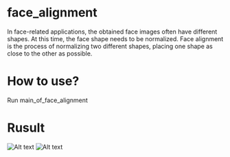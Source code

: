 # face_alignment
In face-related applications, the obtained face images often have different shapes. At this time, the face shape needs to be normalized. Face alignment is the process of normalizing two different shapes, placing one shape as close to the other as possible.


# How to use?

Run main_of_face_alignment


# Rusult

![Alt text](https://github.com/paulpanwang/face_alignment/blob/master/result1.jpg)
![Alt text](https://github.com/paulpanwang/face_alignment/blob/master/result2.jpg)
